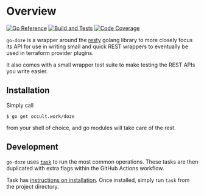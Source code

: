 # Overview

[![Go Reference][badge-svg]][badge-link]
[![Build and Tests][build-svg]][build-link]
[![Code Coverage][codecov-svg]][codecov-link]

`go-doze` is a wrapper around the [resty][1] golang library to more closely
focus its API for use in writing small and quick REST wrappers to eventually be
used in terraform provider plugins.

It also comes with a small wrapper test suite to make testing the REST APIs you
write easier.

## Installation

Simply call

```console
$ go get occult.work/doze
```

from your shell of choice, and go modules will take care of the rest.

## Development

`go-doze` uses [`task`][2] to run the most common operations. These tasks are
then duplicated with extra flags within the GitHub Actions workflow.

Task has [instructions on installation](https://taskfile.dev/#/installation).
Once installed, simply run `task` from the project directory.

[1]: https://github.com/go-rest/resty
[2]: https://github.com/go-task/task

[codecov-svg]: https://codecov.io/gh/slurps-mad-rips/go-doze/branch/main/graph/badge.svg
[build-svg]: https://github.com/slurps-mad-rips/go-doze/actions/workflows/build.yml/badge.svg
[badge-svg]: https://pkg.go.dev/badge/occult.work/doze.svg

[codecov-link]: https://codecov.io/gh/slurps-mad-rips/go-doze
[build-link]: https://github.com/slurps-mad-rips/go-doze/actions/workflows/build.yml
[badge-link]: https://pkg.go.dev/occult.work/doze
